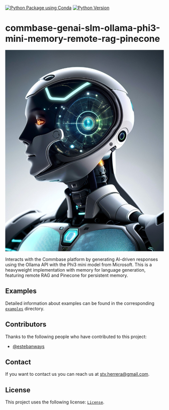 [![Python Package using Conda](https://github.com/mydroidandi/commbase/actions/workflows/python-package-conda.yml/badge.svg)](https://github.com/mydroidandi/commbase/actions/workflows/python-package-conda.yml)
[![Python Version](https://img.shields.io/badge/Python-3.10%20%7C%203.11%20%7C%203.12-blue)](https://img.shields.io/badge/python-3.10%20%7C%203.11%20%7C%203.12-blue)

# commbase-genai-slm-ollama-phi3-mini-memory-remote-rag-pinecone

<img alt="commbase-genai-slm-ollama-phi3-mini-memory-remote-rag-pinecone" src="commbase-genai-slm-ollama-phi3-mini-memory-remote-rag-pinecone.jpg?raw=true" width="512" height="640" />

Interacts with the Commbase platform by generating AI-driven responses using the Ollama API with the Phi3 mini model from Microsoft. This is a heavyweight implementation with memory for language generation, featuring remote RAG and Pinecone for persistent memory.

## Examples

Detailed information about examples can be found in the corresponding [`examples`](./examples) directory.

## Contributors

Thanks to the following people who have contributed to this project:

* [@estebanways](https://github.com/estebanways)

## Contact

If you want to contact us you can reach us at <stv.herrera@gmail.com>.

## License

This project uses the following license: [`License`](./COPYING).
